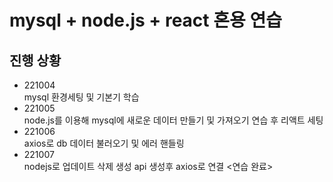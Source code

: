 # mysql + node.js + react 혼용 연습
## 진행 상황
* 221004<br>mysql 환경세팅 및 기본기 학습
* 221005<br>node.js를 이용해 mysql에 새로운 데이터 만들기 및 가져오기 연습 후 리액트 세팅
* 221006<br>axios로 db 데이터 불러오기 및 에러 핸들링
* 221007<br>nodejs로 업데이트 삭제 생성 api 생성후 axios로 연결 <연습 완료>
